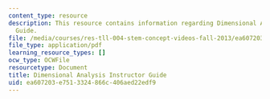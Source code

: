 ```yaml
---
content_type: resource
description: This resource contains information regarding Dimensional Analysis Instructor
  Guide.
file: /media/courses/res-tll-004-stem-concept-videos-fall-2013/ea607203e7513324866c406aed22edf9_MITRES_TLL-004F13_DAnly_IG.pdf
file_type: application/pdf
learning_resource_types: []
ocw_type: OCWFile
resourcetype: Document
title: Dimensional Analysis Instructor Guide
uid: ea607203-e751-3324-866c-406aed22edf9
---
```

